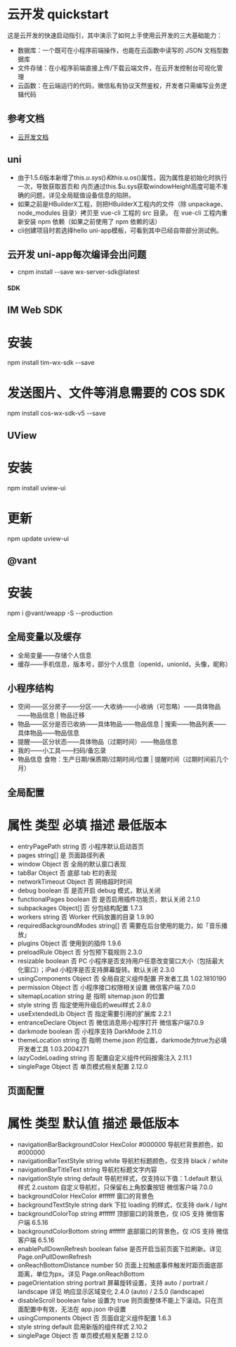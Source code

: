 # 云开发 quickstart
这是云开发的快速启动指引，其中演示了如何上手使用云开发的三大基础能力：
- 数据库：一个既可在小程序前端操作，也能在云函数中读写的 JSON 文档型数据库
- 文件存储：在小程序前端直接上传/下载云端文件，在云开发控制台可视化管理
- 云函数：在云端运行的代码，微信私有协议天然鉴权，开发者只需编写业务逻辑代码

## 参考文档
- [云开发文档](https://developers.weixin.qq.com/miniprogram/dev/wxcloud/basis/getting-started.html)

## uni
- 由于1.5.6版本新增了this.$u.sys()和this.$u.os()属性，因为属性是初始化时执行一次，导致获取首页和 内页通过this.$u.sys获取windowHeight高度可能不准确的问题，详见全局赋值设备信息的陷阱。
- 如果之前是HBuilderX工程，则把HBuilderX工程内的文件（除 unpackage、node_modules 目录）拷贝至 vue-cli 工程的 src 目录。 在 vue-cli 工程内重新安装 npm 依赖（如果之前使用了 npm 依赖的话）
- cli创建项目时若选择hello uni-app模板，可看到其中已经自带部分测试例。

## 云开发 uni-app每次编译会出问题 
- cnpm install --save wx-server-sdk@latest

#### SDK
#### 
## IM Web SDK
# 安装
npm install tim-wx-sdk --save 
# 发送图片、文件等消息需要的 COS SDK
npm install cos-wx-sdk-v5 --save 

## UView
# 安装
npm install uview-ui 
# 更新
npm update uview-ui

## @vant
# 安装
npm i @vant/weapp -S --production


## 全局变量以及缓存
- 全局变量——存储个人信息
- 缓存——手机信息，版本号，部分个人信息（openId，unionId，头像，昵称）


## 小程序结构
- 空间——区分房子——分区——大收纳——小收纳（可忽略）——具体物品——物品信息 | 物品迁移
- 物品——区分是否已收纳——具体物品——物品信息 | 搜索——物品列表——具体物品——物品信息
- 提醒——区分状态——具体物品（过期时间）——物品信息
- 我的——小工具——扫码/备忘录
- 物品信息 食物：生产日期/保质期/过期时间/位置 | 提醒时间（过期时间前几个月）


## 全局配置
# 属性	                      类型	    必填	描述	最低版本
- entryPagePath	            string	    否	小程序默认启动首页	
- pages	                    string[]	是	页面路径列表	
- window	                Object	    否	全局的默认窗口表现	
- tabBar	                Object	    否	底部 tab 栏的表现	
- networkTimeout	        Object	    否	网络超时时间	
- debug	                    boolean	    否	是否开启 debug 模式，默认关闭	
- functionalPages	        boolean	    否	是否启用插件功能页，默认关闭	2.1.0
- subpackages	            Object[]	否	分包结构配置	1.7.3
- workers	                string	    否	Worker 代码放置的目录	1.9.90
- requiredBackgroundModes	string[]	否	需要在后台使用的能力，如「音乐播放」	
- plugins	                Object	    否	使用到的插件	1.9.6
- preloadRule	            Object	    否	分包预下载规则	2.3.0
- resizable	                boolean	    否	PC 小程序是否支持用户任意改变窗口大小（包括最大化窗口）；iPad 小程序是否支持屏幕旋转。默认关闭	2.3.0
- usingComponents	        Object	    否	全局自定义组件配置	开发者工具 1.02.1810190
- permission	            Object	    否	小程序接口权限相关设置	微信客户端 7.0.0
- sitemapLocation	        string	    是	指明 sitemap.json 的位置	
- style	                    string	    否	指定使用升级后的weui样式	2.8.0
- useExtendedLib	        Object	    否	指定需要引用的扩展库	2.2.1
- entranceDeclare	        Object	    否	微信消息用小程序打开	微信客户端7.0.9
- darkmode	                boolean	    否	小程序支持 DarkMode	2.11.0
- themeLocation	            string	    否	指明 theme.json 的位置，darkmode为true为必填	开发者工具 1.03.2004271
- lazyCodeLoading	        string	    否	配置自定义组件代码按需注入	2.11.1
- singlePage	            Object	    否	单页模式相关配置	2.12.0

## 页面配置
# 属性	                            类型	    默认值	    描述	最低版本
- navigationBarBackgroundColor	HexColor	#000000	    导航栏背景颜色，如 #000000	
- navigationBarTextStyle	    string	    white	    导航栏标题颜色，仅支持 black / white	
- navigationBarTitleText	    string		            导航栏标题文字内容	
- navigationStyle	            string	    default	    导航栏样式，仅支持以下值：1.default 默认样式 2.custom 自定义导航栏，只保留右上角胶囊按钮	微信客户端 7.0.0
- backgroundColor	            HexColor	#ffffff	    窗口的背景色	
- backgroundTextStyle	        string	    dark	    下拉 loading 的样式，仅支持 dark / light	
- backgroundColorTop	        string	    #ffffff	    顶部窗口的背景色，仅 iOS 支持	微信客户端 6.5.16
- backgroundColorBottom	        string	    #ffffff	    底部窗口的背景色，仅 iOS 支持	微信客户端 6.5.16
- enablePullDownRefresh	        boolean	    false	    是否开启当前页面下拉刷新。详见 Page.onPullDownRefresh	
- onReachBottomDistance	        number	    50	        页面上拉触底事件触发时距页面底部距离，单位为px。详见 Page.onReachBottom	
- pageOrientation	            string	    portrait	屏幕旋转设置，支持 auto / portrait / landscape 详见 响应显示区域变化	2.4.0 (auto) / 2.5.0 (landscape)
- disableScroll	                boolean	    false	    设置为 true 则页面整体不能上下滚动。只在页面配置中有效，无法在 app.json 中设置	
- usingComponents	            Object	    否	        页面自定义组件配置	1.6.3
- style	                        string	    default	    启用新版的组件样式	2.10.2
- singlePage	                Object	    否	        单页模式相关配置	2.12.0